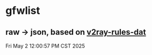 # gfwlist
## raw -> json, based on [v2ray-rules-dat](https://github.com/Loyalsoldier/v2ray-rules-dat)
Fri May  2 12:00:57 PM CST 2025

